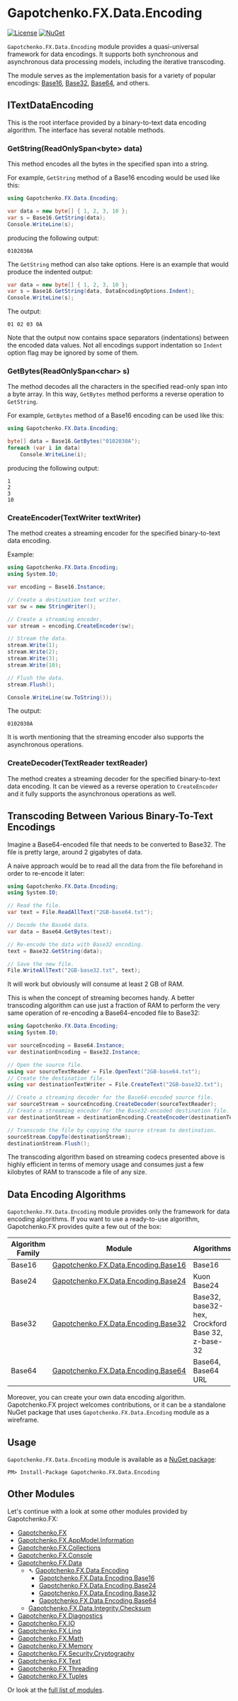 ﻿# Gapotchenko.FX.Data.Encoding
[![License](https://img.shields.io/badge/license-MIT-green.svg)](../../../../../../LICENSE)
[![NuGet](https://img.shields.io/nuget/v/Gapotchenko.FX.Data.Encoding.svg)](https://www.nuget.org/packages/Gapotchenko.FX.Data.Encoding)

`Gapotchenko.FX.Data.Encoding` module provides a quasi-universal framework for data encodings.
It supports both synchronous and asynchronous data processing models, including the iterative transcoding.

The module serves as the implementation basis for a variety of popular encodings: [Base16](../Gapotchenko.FX.Data.Encoding.Base16#readme), [Base32](../Gapotchenko.FX.Data.Encoding.Base32#readme), [Base64](../Gapotchenko.FX.Data.Encoding.Base64#readme), and others.

## ITextDataEncoding

This is the root interface provided by a binary-to-text data encoding algorithm.
The interface has several notable methods.

### GetString(ReadOnlySpan&lt;byte&gt; data)

This method encodes all the bytes in the specified span into a string.

For example, `GetString` method of a Base16 encoding would be used like this:

``` C#
using Gapotchenko.FX.Data.Encoding;

var data = new byte[] { 1, 2, 3, 10 };
var s = Base16.GetString(data);
Console.WriteLine(s);
```

producing the following output:

```
0102030A
```

The `GetString` method can also take options.
Here is an example that would produce the indented output:

``` C#
var data = new byte[] { 1, 2, 3, 10 };
var s = Base16.GetString(data, DataEncodingOptions.Indent);
Console.WriteLine(s);
```

The output:

```
01 02 03 0A
```

Note that the output now contains space separators (indentations) between the encoded data values.
Not all encodings support indentation so `Indent` option flag may be ignored by some of them.

### GetBytes(ReadOnlySpan&lt;char&gt; s)

The method decodes all the characters in the specified read-only span into a byte array.
In this way, `GetBytes` method performs a reverse operation to `GetString`.

For example, `GetBytes` method of a Base16 encoding can be used like this:

``` C#
using Gapotchenko.FX.Data.Encoding;

byte[] data = Base16.GetBytes("0102030A");
foreach (var i in data)
    Console.WriteLine(i);
```

producing the following output:

```
1
2
3
10
```

### CreateEncoder(TextWriter textWriter)

The method creates a streaming encoder for the specified binary-to-text data encoding.

Example:

``` C#
using Gapotchenko.FX.Data.Encoding;
using System.IO;

var encoding = Base16.Instance;

// Create a destination text writer.
var sw = new StringWriter();

// Create a streaming encoder.
var stream = encoding.CreateEncoder(sw);

// Stream the data.
stream.Write(1);
stream.Write(2);
stream.Write(3);
stream.Write(10);

// Flush the data.
stream.Flush();

Console.WriteLine(sw.ToString());
```

The output:

```
0102030A
```

It is worth mentioning that the streaming encoder also supports the asynchronous operations.

### CreateDecoder(TextReader textReader)

The method creates a streaming decoder for the specified binary-to-text data encoding.
It can be viewed as a reverse operation to `CreateEncoder` and it fully supports the asynchronous operations as well.

## Transcoding Between Various Binary-To-Text Encodings

Imagine a Base64-encoded file that needs to be converted to Base32.
The file is pretty large, around 2 gigabytes of data.

A naive approach would be to read all the data from the file beforehand in order to re-encode it later:

``` C#
using Gapotchenko.FX.Data.Encoding;
using System.IO;

// Read the file.
var text = File.ReadAllText("2GB-base64.txt");

// Decode the Base64 data.
var data = Base64.GetBytes(text);

// Re-encode the data with Base32 encoding.
text = Base32.GetString(data);

// Save the new file.
File.WriteAllText("2GB-base32.txt", text);
```

It will work but obviously will consume at least 2 GB of RAM.

This is when the concept of streaming becomes handy.
A better transcoding algorithm can use just a fraction of RAM to perform the very same operation of re-encoding a Base64-encoded file to Base32:

``` C#
using Gapotchenko.FX.Data.Encoding;
using System.IO;

var sourceEncoding = Base64.Instance;
var destinationEncoding = Base32.Instance;

// Open the source file.
using var sourceTextReader = File.OpenText("2GB-base64.txt");
// Create the destination file.
using var destinationTextWriter = File.CreateText("2GB-base32.txt");

// Create a streaming decoder for the Base64-encoded source file.
var sourceStream = sourceEncoding.CreateDecoder(sourceTextReader);
// Create a streaming encoder for the Base32-encoded destination file.
var destinationStream = destinationEncoding.CreateEncoder(destinationTextWriter);

// Transcode the file by copying the source stream to destination.
sourceStream.CopyTo(destinationStream);
destinationStream.Flush();
```

The transcoding algorithm based on streaming codecs presented above is highly efficient in terms of memory usage and consumes just a few kilobytes of RAM to transcode a file of any size.

## Data Encoding Algorithms

`Gapotchenko.FX.Data.Encoding` module provides only the framework for data encoding algorithms.
If you want to use a ready-to-use algorithm, Gapotchenko.FX provides quite a few out of the box:

| Algorithm Family    | Module                                                                                                 | Algorithms |
| ------------------- | ------------------------------------------------------------------------------------------------------ | ---------- |
| Base16              | [Gapotchenko.FX.Data.Encoding.Base16](../Gapotchenko.FX.Data.Encoding.Base16#readme)   | Base16
| Base24              | [Gapotchenko.FX.Data.Encoding.Base24](../Gapotchenko.FX.Data.Encoding.Base24#readme)   | Kuon Base24
| Base32              | [Gapotchenko.FX.Data.Encoding.Base32](../Gapotchenko.FX.Data.Encoding.Base32#readme)   | Base32, base32-hex, Crockford Base 32, z-base-32
| Base64              | [Gapotchenko.FX.Data.Encoding.Base64](../Gapotchenko.FX.Data.Encoding.Base64#readme)   | Base64, Base64 URL

Moreover, you can create your own data encoding algorithm.
Gapotchenko.FX project welcomes contributions, or it can be a standalone NuGet package that uses `Gapotchenko.FX.Data.Encoding` module as a wireframe.

## Usage

`Gapotchenko.FX.Data.Encoding` module is available as a [NuGet package](https://nuget.org/packages/Gapotchenko.FX.Data.Encoding):

```
PM> Install-Package Gapotchenko.FX.Data.Encoding
```

## Other Modules

Let's continue with a look at some other modules provided by Gapotchenko.FX:

- [Gapotchenko.FX](../../../Gapotchenko.FX#readme)
- [Gapotchenko.FX.AppModel.Information](../../../AppModel/Gapotchenko.FX.AppModel.Information#readme)
- [Gapotchenko.FX.Collections](../../../Gapotchenko.FX.Collections#readme)
- [Gapotchenko.FX.Console](../../../Gapotchenko.FX.Console#readme)
- [Gapotchenko.FX.Data](#)
  - &#x27B4; [Gapotchenko.FX.Data.Encoding](../Gapotchenko.FX.Data.Encoding#readme)
    - [Gapotchenko.FX.Data.Encoding.Base16](../Gapotchenko.FX.Data.Encoding.Base16#readme)
    - [Gapotchenko.FX.Data.Encoding.Base24](../Gapotchenko.FX.Data.Encoding.Base24#readme)
    - [Gapotchenko.FX.Data.Encoding.Base32](../Gapotchenko.FX.Data.Encoding.Base32#readme)
    - [Gapotchenko.FX.Data.Encoding.Base64](../Gapotchenko.FX.Data.Encoding.Base64#readme)
  - [Gapotchenko.FX.Data.Integrity.Checksum](../../Integrity/Checksum/Gapotchenko.FX.Data.Integrity.Checksum#readme)
- [Gapotchenko.FX.Diagnostics](../../../Diagnostics/Gapotchenko.FX.Diagnostics.CommandLine#readme)
- [Gapotchenko.FX.IO](../../../Gapotchenko.FX.IO#readme)
- [Gapotchenko.FX.Linq](../../../Linq/Gapotchenko.FX.Linq#readme)
- [Gapotchenko.FX.Math](../../../Math/Gapotchenko.FX.Math#readme)
- [Gapotchenko.FX.Memory](../../../Gapotchenko.FX.Memory#readme)
- [Gapotchenko.FX.Security.Cryptography](../../../Security/Gapotchenko.FX.Security.Cryptography#readme)
- [Gapotchenko.FX.Text](../../../Gapotchenko.FX.Text#readme)
- [Gapotchenko.FX.Threading](../../../Gapotchenko.FX.Threading#readme)
- [Gapotchenko.FX.Tuples](../../../Gapotchenko.FX.Tuples#readme)

Or look at the [full list of modules](../../../../..#readme).
